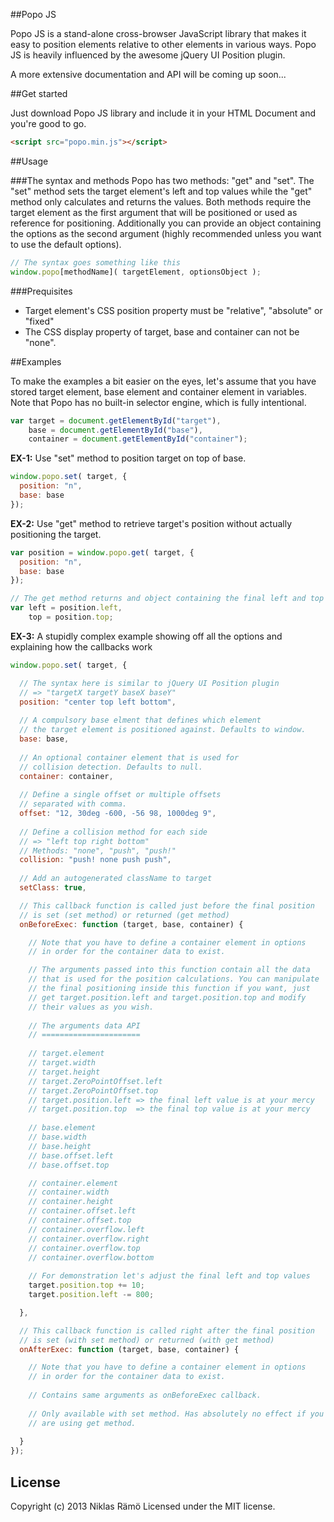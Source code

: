 ##Popo JS

Popo JS is a stand-alone cross-browser JavaScript library that makes it easy to position elements relative to other elements in various ways. Popo JS is heavily influenced by the awesome jQuery UI Position plugin.

A more extensive documentation and API will be coming up soon...

##Get started

Just download Popo JS library and include it in your HTML Document and you're good to go.

```html
<script src="popo.min.js"></script>
```

##Usage

###The syntax and methods
Popo has two methods: "get" and "set". The "set" method sets the target element's left and top values while the "get" method only calculates and returns the values. Both methods require the target element as the first argument that will be positioned or used as reference for positioning. Additionally you can provide an object containing the options as the second argument (highly recommended unless you want to use the default options).

```javascript
// The syntax goes something like this
window.popo[methodName]( targetElement, optionsObject );
```

###Prequisites
* Target element's CSS position property must be "relative", "absolute" or "fixed"
* The CSS display property of target, base and container can not be "none".

##Examples

To make the examples a bit easier on the eyes, let's assume that you have stored target element, base element and container element in variables. Note that Popo has no built-in selector engine, which is fully intentional.

```javascript
var target = document.getElementById("target"),
    base = document.getElementById("base"),
    container = document.getElementById("container");
```

__EX-1:__ Use "set" method to position target on top of base.

```javascript
window.popo.set( target, {
  position: "n",
  base: base
});
```

__EX-2:__ Use "get" method to retrieve target's position without actually positioning the target.

```javascript
var position = window.popo.get( target, {
  position: "n",
  base: base
});

// The get method returns and object containing the final left and top values
var left = position.left,
    top = position.top;
```

__EX-3:__ A stupidly complex example showing off all the options and explaining how the callbacks work

```javascript
window.popo.set( target, {

  // The syntax here is similar to jQuery UI Position plugin
  // => "targetX targetY baseX baseY"
  position: "center top left bottom",
  
  // A compulsory base elment that defines which element
  // the target element is positioned against. Defaults to window.
  base: base,
  
  // An optional container element that is used for
  // collision detection. Defaults to null.
  container: container,
  
  // Define a single offset or multiple offsets
  // separated with comma.
  offset: "12, 30deg -600, -56 98, 1000deg 9",
  
  // Define a collision method for each side
  // => "left top right bottom"
  // Methods: "none", "push", "push!"
  collision: "push! none push push",
  
  // Add an autogenerated className to target
  setClass: true,

  // This callback function is called just before the final position
  // is set (set method) or returned (get method)
  onBeforeExec: function (target, base, container) {

    // Note that you have to define a container element in options
    // in order for the container data to exist.

    // The arguments passed into this function contain all the data
    // that is used for the position calculations. You can manipulate
    // the final positioning inside this function if you want, just
    // get target.position.left and target.position.top and modify
    // their values as you wish.
    
    // The arguments data API
    // ======================
    
    // target.element
    // target.width
    // target.height
    // target.ZeroPointOffset.left
    // target.ZeroPointOffset.top
    // target.position.left => the final left value is at your mercy
    // target.position.top  => the final top value is at your mercy
    
    // base.element
    // base.width
    // base.height
    // base.offset.left
    // base.offset.top

    // container.element
    // container.width
    // container.height
    // container.offset.left
    // container.offset.top
    // container.overflow.left
    // container.overflow.right
    // container.overflow.top
    // container.overflow.bottom
    
    // For demonstration let's adjust the final left and top values
    target.position.top += 10;
    target.position.left -= 800;

  },

  // This callback function is called right after the final position
  // is set (with set method) or returned (with get method)
  onAfterExec: function (target, base, container) {

    // Note that you have to define a container element in options
    // in order for the container data to exist.
    
    // Contains same arguments as onBeforeExec callback.
    
    // Only available with set method. Has absolutely no effect if you
    // are using get method.
    
  }
});
```

## License

Copyright (c) 2013 Niklas Rämö Licensed under the MIT license.
